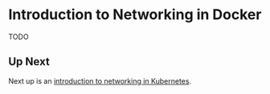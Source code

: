 # Introduction to Networking in Docker
TODO

## Up Next
Next up is an [introduction to networking in Kubernetes](intro_to_networking_in_k8s.md).